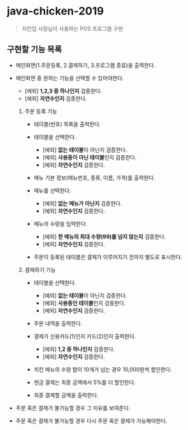 # java-chicken-2019
> 치킨집 사장님이 사용하는 POS 프로그램 구현

## 구현할 기능 목록
* 메인화면(1.주문등록, 2.결제하기, 3.프로그램 종료)을 출력한다.
* 메인화면 중 원하는 기능을 선택할 수 있어야한다.
    * [에외] **1,2,3 중 하나인지** 검증한다.
    * [예외] **자연수인지** 검증한다.

    1. 주문 등록 기능
        * 테이블(번호) 목록을 출력한다.
        * 테이블을 선택한다.
            * [예외] **없는 테이블**이 아닌지 검증한다. 
            * [예외] **사용중이 아닌 테이블**인지 검증한다.
            * [예외] **자연수인지** 검증한다.
        
        * 메뉴 기본 정보(메뉴번호, 종류, 이름, 가격)를 출력한다.
        * 메뉴를 선택한다.
            * [예외] **없는 메뉴가 아닌지** 검증한다.
            * [예외] **자연수인지** 검증한다.
        
        * 메뉴의 수량을 입력한다.
            * [예외] **한 메뉴의 최대 수량(99)를 넘지 않는지** 검증한다.
            * [예외] **자연수인지** 검증한다.
        
        * 주문이 등록된 테이블은 결제가 이루어지기 전까지 별도로 표시한다.

    2. 결제하기 기능
        * 테이블을 선택한다.
            * [예외] **없는 테이블**이 아닌지 검증한다. 
            * [예외] **사용중인 테이블**인지 검증한다.
            * [예외] **자연수인지** 검증한다.

        * 주문 내역을 출력한다.
        
        * 결제가 신용카드(1)인지 카드(2)인지 출력한다.
            * [에외] **1,2 중 하나인지** 검증한다.
            * [예외] **자연수인지** 검증한다.

        * 치킨 메뉴의 수량 합이 10개가 넘는 경우 10,000원씩 할인한다.
        * 현금 결제는 최종 금액에서 5%를 더 할인한다.

        * 최종 결제할 금액을 출력한다.

* 주문 혹은 결제가 불가능할 경우 그 이유를 보여준다.
* 주문 혹은 결제가 불가능할 경우 다시 주문 혹은 결제가 가능해야한다.

